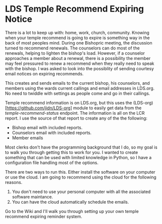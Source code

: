 LDS Temple Recommend Expiring Notice
=====================================

There is a lot to keep up with: home, work, church, community.  Knowing
when your temple recommend is going to expire is something way in the
back of most peoples mind.  During one Bishopric meeting, the discussion
turned to recommend renewals.  The counselors can do most of the renewals,
helping to lighten the bishop's load.  However, if a counselor approaches
a member about a renewal, there is a possibility the member may feel
pressured to renew a recommend when they really need to speak with the
bishop.  I was asked to look into the possiblity of sending courtesy
email notices on expiring recommends.

This creates and sends emails to the current bishop, his counselors, and
members using the wards current callings and email addresses in LDS.org.
No need to twiddle with settings as people come and go in their callings.

Temple recommend information is on LDS.org, but this uses the
(LDS-org)[https://github.com/jidn/LDS-org] module to easily get data from
the *temple-recommend-status* endpoint.
The information is all on the LCR report.  I use the source of that report
to create any of the the following:

  * Bishop email with included reports.
  * Counselors email with included reports.
  * Member emails

Most clerks don't have the programming background that I do, so my goal is
to walk you through getting this to work for you.
I wanted to create something that can be used with limited knowledge
in Python, so I have a configuration file handling most of the options.

There are two ways to run this.  Either install the software on your computer or use the cloud.  I am going to recommend using the cloud for the following reasons.

  1. You don't need to use your personal computer with all the associated
     software maintance.
  2. You can have the cloud automatically schedule the emails.

Go to the Wiki and I'll walk you through setting up your own temple recommend
expiring reminder system.

